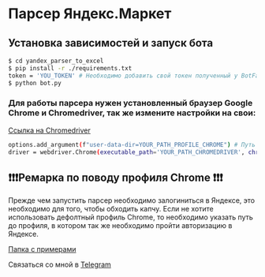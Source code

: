 # Парсер Яндекс.Маркет

## Установка зависимостей и запуск бота
```bash
$ cd yandex_parser_to_excel
$ pip install -r ./requirements.txt
token = 'YOU_TOKEN' # Необходимо добавить свой токен полученный у BotFather
$ python bot.py
```
### Для работы парсера нужен установленный браузер Google Chrome и Chromedriver, так же измените настройки на свои:
[Ссылка на Chromedriver](https://chromedriver.storage.googleapis.com/index.html)
```bash
options.add_argument(f"user-data-dir=YOUR_PATH_PROFILE_CHROME") # Путь до профиля можно найти введя в адресную строку Chrome - chrome://version/
driver = webdriver.Chrome(executable_path='YOUR_PATH_CHROMEDRIVER', chrome_options=options) # путь до chromedriver
```
## ❗❗❗Ремарка по поводу профиля Chrome ❗❗❗
Прежде чем запустить парсер необходимо залогиниться в Яндексе, это необходимо для того, чтобы обходить капчу. Если не хотите использовать дефолтный профиль Chrome, то необходимо указать путь до профиля, в котором так же необходимо пройти авторизацию в Яндексе.

[Папка с примерами](https://github.com/FalseHuman/yandex_parser_to_excel/tree/master/sample_files)

Связаться со мной в [Telegram](https://t.me/FalseHuman)
